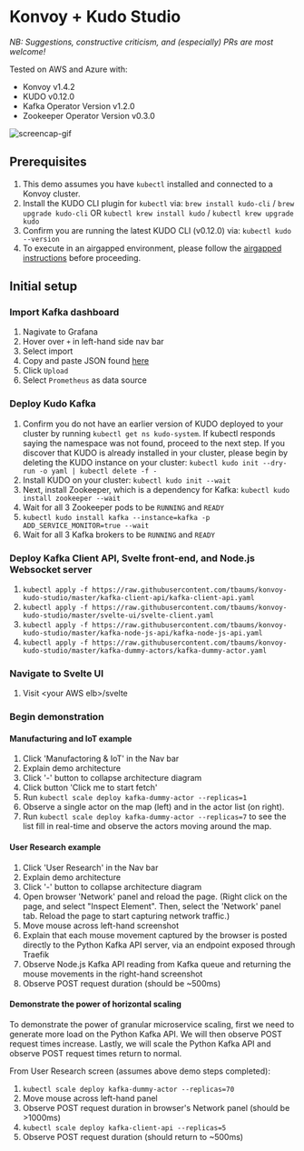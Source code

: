 # Konvoy + Kudo Studio

_NB: Suggestions, constructive criticism, and (especially) PRs are most welcome!_

Tested on AWS and Azure with:
- Konvoy v1.4.2
- KUDO v0.12.0
- Kafka Operator Version v1.2.0
- Zookeeper Operator Version v0.3.0

![screencap-gif](https://github.com/tbaums/konvoy-kudo-studio/blob/master/2019_07_22-screencap.gif)

## Prerequisites

1. This demo assumes you have `kubectl` installed and connected to a Konvoy cluster.  
2. Install the KUDO CLI plugin for `kubectl` via: `brew install kudo-cli` / `brew upgrade kudo-cli` OR `kubectl krew install kudo` / `kubectl krew upgrade kudo`
1. Confirm you are running the latest KUDO CLI (v0.12.0) via: `kubectl kudo --version`
1. To execute in an airgapped environment, please follow the [airgapped instructions](./airgapped-instructions.md) before proceeding.

## Initial setup

### Import Kafka dashboard

1. Nagivate to Grafana
1. Hover over `+` in left-hand side nav bar
1. Select import
1. Copy and paste JSON found [here](https://raw.githubusercontent.com/kudobuilder/operators/master/repository/kafka/docs/latest/resources/grafana-dashboard.json)
1. Click `Upload`
1. Select `Prometheus` as data source

### Deploy Kudo Kafka

1. Confirm you do not have an earlier version of KUDO deployed to your cluster by running `kubectl get ns kudo-system`. If kubectl responds saying the namespace was not found, proceed to the next step. If you discover that KUDO is already installed in your cluster, please begin by deleting the KUDO instance on your cluster: `kubectl kudo init --dry-run -o yaml | kubectl delete -f -`
1. Install KUDO on your cluster: `kubectl kudo init --wait`
1. Next, install Zookeeper, which is a dependency for Kafka: `kubectl kudo install zookeeper --wait`
1. Wait for all 3 Zookeeper pods to be `RUNNING` and `READY`
1. `kubectl kudo install kafka --instance=kafka -p ADD_SERVICE_MONITOR=true --wait`
1. Wait for all 3 Kafka brokers to be `RUNNING` and `READY`

### Deploy Kafka Client API, Svelte front-end, and Node.js Websocket server
1. `kubectl apply -f https://raw.githubusercontent.com/tbaums/konvoy-kudo-studio/master/kafka-client-api/kafka-client-api.yaml`
1. `kubectl apply -f https://raw.githubusercontent.com/tbaums/konvoy-kudo-studio/master/svelte-ui/svelte-client.yaml`
1. `kubectl apply -f https://raw.githubusercontent.com/tbaums/konvoy-kudo-studio/master/kafka-node-js-api/kafka-node-js-api.yaml`
1. `kubectl apply -f https://raw.githubusercontent.com/tbaums/konvoy-kudo-studio/master/kafka-dummy-actors/kafka-dummy-actor.yaml`



### Navigate to Svelte UI
1. Visit \<your AWS elb\>/svelte

### Begin demonstration

#### Manufacturing and IoT example
1. Click 'Manufactoring & IoT' in the Nav bar
1. Explain demo architecture
1. Click '-' button to collapse architecture diagram
1. Click button 'Click me to start fetch'
1. Run `kubectl scale deploy kafka-dummy-actor --replicas=1`
1. Observe a single actor on the map (left) and in the actor list (on right).
1. Run `kubectl scale deploy kafka-dummy-actor --replicas=7` to see the list fill in real-time and observe the actors moving around the map.

#### User Research example

1. Click 'User Research' in the Nav bar
1. Explain demo architecture
1. Click '-' button to collapse architecture diagram
1. Open browser 'Network' panel and reload the page. (Right click on the page, and select "Inspect Element". Then, select the 'Network' panel tab. Reload the page to start capturing network traffic.)
1. Move mouse across left-hand screenshot
1. Explain that each mouse movement captured by the browser is posted directly to the Python Kafka API server, via an endpoint exposed through Traefik
1. Observe Node.js Kafka API reading from Kafka queue and returning the mouse movements in the right-hand screenshot
1. Observe POST request duration (should be ~500ms)

#### Demonstrate the power of horizontal scaling
To demonstrate the power of granular microservice scaling, first we need to generate more load on the Python Kafka API. We will then observe POST request times increase. Lastly, we will scale the Python Kafka API and observe POST request times return to normal.

From User Research screen (assumes above demo steps completed):
1. `kubectl scale deploy kafka-dummy-actor --replicas=70`
1. Move mouse across left-hand panel
1. Observe POST request duration in browser's Network panel (should be >1000ms)
1. `kubectl scale deploy kafka-client-api --replicas=5`
1. Observe POST request duration (should return to ~500ms)

#### 
